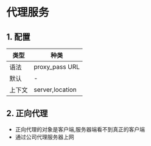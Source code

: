 # 代理服务

## 1. 配置

| 类型   | 种类            |
| ------ | --------------- |
| 语法   | proxy_pass URL  |
| 默认   | -               |
| 上下文 | server,location |

## 2. 正向代理

- 正向代理的对象是客户端,服务器端看不到真正的客户端
- 通过公司代理服务器上网

